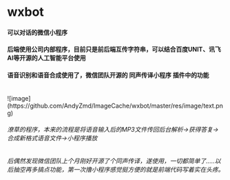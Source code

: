 # wxbot
#### 可以对话的微信小程序<br>
#### 后端使用公司内部程序，目前只是前后端互传字符串，可以结合百度UNIT、讯飞AI等开源的人工智能平台使用<br>
#### 语音识别和语音合成使用了，微信团队开源的 同声传译小程序 插件中的功能<br>

<br>
 ![image](https://github.com/AndyZmd/ImageCache/wxbot/master/res/image/text.png)<br>

###### 潦草的程序，本来的流程是将语音输入后的MP3文件传回后台解析->获得答复->合成新格式语音文件->小程序播放<br>
###### 后偶然发现微信团队上个月刚好开源了个同声传译，遂使用，一切都简单了.....以后抽空再多搞点功能，第一次撸小程序感觉挺方便的就是前端代码写着实在头疼。

